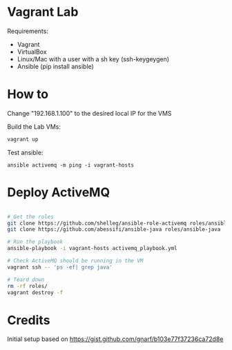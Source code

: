 # Vagrant Lab

Requirements:
 - Vagrant
 - VirtualBox
 - Linux/Mac with a user with a sh key (ssh-keygeygen)
 - Ansible (pip install ansible)

# How to

Change "192.168.1.100" to the desired local IP for the VMS

Build the Lab VMs:
```sh
vagrant up
```
Test ansible:
```
ansible activemq -m ping -i vagrant-hosts
```

# Deploy ActiveMQ
```sh

# Get the roles
git clone https://github.com/shelleg/ansible-role-activemq roles/ansible-role-activemq
git clone https://github.com/abessifi/ansible-java roles/ansible-java

# Run the playbook
ansible-playbook -i vagrant-hosts activemq_playbook.yml

# Check ActiveMQ should be running in the VM
vagrant ssh -- 'ps -ef| grep java'

# Teard down
rm -rf roles/
vagrant destroy -f
```

# Credits
Initial setup based on https://gist.github.com/gnarf/b103e77f37236ca72d8e


